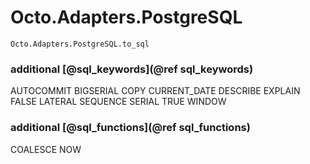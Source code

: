 # Octo.Adapters.PostgreSQL

```@docs
Octo.Adapters.PostgreSQL.to_sql
```


### additional [@sql_keywords](@ref sql_keywords)

AUTOCOMMIT  BIGSERIAL  COPY  CURRENT_DATE  DESCRIBE  EXPLAIN  FALSE  LATERAL  SEQUENCE  SERIAL  TRUE  WINDOW


### additional [@sql_functions](@ref sql_functions)

COALESCE NOW
